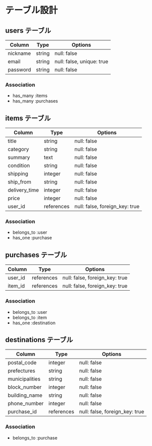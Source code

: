 # テーブル設計

## users テーブル

| Column   | Type   | Options                   |
| -------- | ------ | ------------------------- |
| nickname | string | null: false               |
| email    | string | null: false, unique: true |
| password | string | null: false               |

### Association

- has_many :items
- has_many :purchases

## items テーブル

| Column        | Type       | Options                        |
| ------------- | ---------- | ------------------------------ |
| title         | string     | null: false                    |
| category      | string     | null: false                    | 
| summary       | text       | null: false                    |
| condition     | string     | null: false                    |
| shipping      | integer    | null: false                    |
| ship_from     | string     | null: false                    |
| delivery_time | integer    | null: false                    |
| price         | integer    | null: false                    |
| user_id       | references | null: false, foreign_key: true |

### Association

- belongs_to :user
- has_one :purchase

##  purchases テーブル

| Column  | Type       | Options                        |
| ------- | ---------- | ------------------------------ |
| user_id | references | null: false, foreign_key: true |
| item_id | references | null: false, foreign_key: true |

### Association

- belongs_to :user
- belongs_to :item
- has_one :destination

## destinations テーブル

| Column         | Type       | Options                        |
| -------------- | ---------- | ------------------------------ |
| postal_code    | integer    | null: false                    |
| prefectures    | string     | null: false                    |
| municipalities | string     | null: false                    |
| block_number   | integer    | null: false                    |
| building_name  | string     | null: false                    |
| phone_number   | integer    | null: false                    |
| purchase_id    | references | null: false, foreign_key: true |

### Association

- belongs_to :purchase